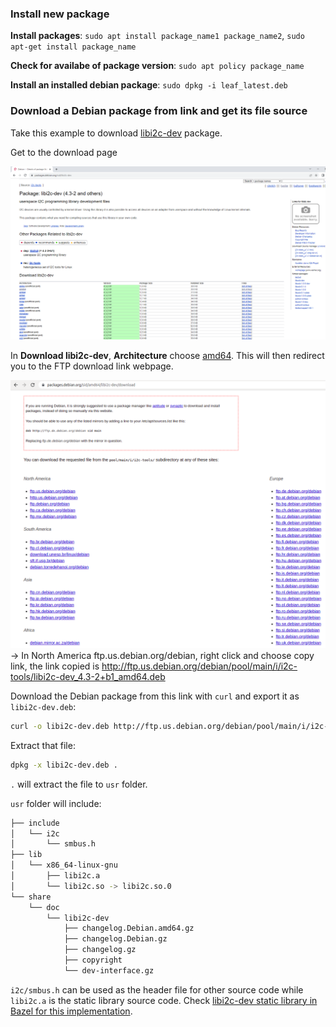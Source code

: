 ### Install new package

**Install packages**: ``sudo apt install package_name1 package_name2``, ``sudo apt-get install package_name``

**Check for availabe of package version**: ``sudo apt policy package_name``

**Install an installed debian package**: ``sudo dpkg -i leaf_latest.deb``

### Download a Debian package from link and get its file source

Take this example to download [libi2c-dev](https://packages.debian.org/sid/libi2c-dev) package.

Get to the download page

![](../Environment/Images/libi2c-dev_download_page.png)

In **Download libi2c-dev**, **Architecture** choose [amd64](https://packages.debian.org/sid/amd64/libi2c-dev/download). This will then redirect you to the FTP download link webpage.

![](../Environment/Images/ftp_download_link.png) -> In North America ftp.us.debian.org/debian, right click and choose copy link, the link copied is http://ftp.us.debian.org/debian/pool/main/i/i2c-tools/libi2c-dev_4.3-2+b1_amd64.deb

Download the Debian package from this link with ``curl`` and export it as ``libi2c-dev.deb``:

```sh
curl -o libi2c-dev.deb http://ftp.us.debian.org/debian/pool/main/i/i2c-tools/libi2c-dev_4.3-2+b1_amd64.deb
```

Extract that file:

```sh
dpkg -x libi2c-dev.deb .
```

``.`` will extract the file to ``usr`` folder.

``usr`` folder will include:

```sh
├── include
│   └── i2c
│       └── smbus.h
├── lib
│   └── x86_64-linux-gnu
│       ├── libi2c.a
│       └── libi2c.so -> libi2c.so.0
└── share
    └── doc
        └── libi2c-dev
            ├── changelog.Debian.amd64.gz
            ├── changelog.Debian.gz
            ├── changelog.gz
            ├── copyright
            └── dev-interface.gz
```

``i2c/smbus.h`` can be used as the header file for other source code while ``libi2c.a`` is the static library source code. Check [libi2c-dev static library in Bazel for this implementation](https://github.com/TranPhucVinh/Linux-Shell/blob/master/Bash%20script/Build%20automation%20tools/Bazel/C%20source%20files.md#static-library).
